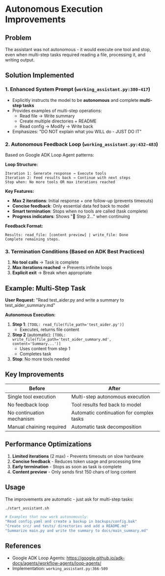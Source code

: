 # Autonomous Execution Improvements

## Problem
The assistant was not autonomous - it would execute one tool and stop, even when multi-step tasks required reading a file, processing it, and writing output.

## Solution Implemented

### 1. Enhanced System Prompt (`working_assistant.py:380-417`)
- Explicitly instructs the model to be **autonomous** and complete **multi-step tasks**
- Provides examples of multi-step operations:
  - Read file → Write summary
  - Create multiple directories + README
  - Read config → Modify → Write back
- Emphasizes: "DO NOT explain what you WILL do - JUST DO IT"

### 2. Autonomous Feedback Loop (`working_assistant.py:432-483`)
Based on Google ADK Loop Agent patterns:

**Loop Structure:**
```
Iteration 1: Generate response → Execute tools
Iteration 2: Feed results back → Continue with next steps
Stop when: No more tools OR max iterations reached
```

**Key Features:**
- **Max 2 iterations**: Initial response + one follow-up (prevents timeouts)
- **Concise feedback**: Only essential data fed back to model
- **Smart termination**: Stops when no tools are called (task complete)
- **Progress indicators**: Shows "🔄 Step 2..." when continuing

**Feedback Format:**
```
Results: read_file: [content preview] | write_file: Done
Complete remaining steps.
```

### 3. Termination Conditions (Based on ADK Best Practices)
1. **No tool calls** → Task is complete
2. **Max iterations reached** → Prevents infinite loops
3. **Explicit exit** → Break when appropriate

## Example: Multi-Step Task

**User Request:**
"Read test_aider.py and write a summary to test_aider_summary.md"

**Autonomous Execution:**
1. **Step 1**: `[TOOL: read_file(file_path='test_aider.py')]`
   - Executes, returns file content
2. **Step 2** (automatic): `[TOOL: write_file(file_path='test_aider_summary.md', content='Summary...')]`
   - Uses content from step 1
   - Completes task
3. **Stop**: No more tools needed

## Key Improvements

| Before | After |
|--------|-------|
| Single tool execution | Multi-step autonomous execution |
| No feedback loop | Tool results fed back to model |
| No continuation mechanism | Automatic continuation for complex tasks |
| Manual chaining required | Automatic task decomposition |

## Performance Optimizations

1. **Limited iterations** (2 max) - Prevents timeouts on slow hardware
2. **Concise feedback** - Reduces token usage and processing time
3. **Early termination** - Stops as soon as task is complete
4. **Content preview** - Only sends first 150 chars of long content

## Usage

The improvements are automatic - just ask for multi-step tasks:

```bash
./start_assistant.sh

# Examples that now work autonomously:
"Read config.yaml and create a backup in backups/config.bak"
"Create src/ and tests/ directories and add a README.md"
"Summarize main.py and write the summary to docs/main_summary.md"
```

## References
- Google ADK Loop Agents: https://google.github.io/adk-docs/agents/workflow-agents/loop-agents/
- Implementation: `working_assistant.py:366-509`
